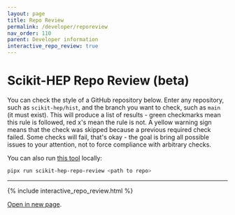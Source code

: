```yaml
---
layout: page
title: Repo Review
permalink: /developer/reporeview
nav_order: 110
parent: Developer information
interactive_repo_review: true
---
```


# Scikit-HEP Repo Review (beta)

You can check the style of a GitHub repository below. Enter any repository, such
as `scikit-hep/hist`, and the branch you want to check, such as `main` (it must
exist). This will produce a list of results - green checkmarks mean this rule is
followed, red x's mean the rule is not. A yellow warning sign means that the
check was skipped because a previous required check failed. Some checks will
fail, that's okay - the goal is bring all possible issues to your attention, not
to force compliance with arbitrary checks.

You can also run [this tool](https://github.com/henryiii/scikit-hep-repo-review)
locally:

```bash
pipx run scikit-hep-repo-review <path to repo>
```

---

{% include interactive_repo_review.html %}

[Open in new page](https://henryiii.github.io/scikit-hep-repo-review/).
